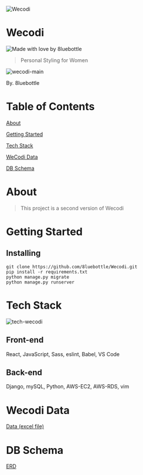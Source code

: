 ![Wecodi](https://user-images.githubusercontent.com/48475824/67861098-d460ef00-fb62-11e9-951f-76bcf54bef25.png)  
# Wecodi 
![Made with love by 8luebottle](https://img.shields.io/badge/Made%20with%20%E2%9D%A4%EF%B8%8Fby-%208luebottle%20-blue)   
> Personal Styling for Women

![wecodi-main](https://user-images.githubusercontent.com/48475824/68990762-6b83b180-089a-11ea-84af-247bb44c2829.png)

By. 8luebottle

# Table of Contents
[About](#about)

[Getting Started](#getting-started)

[Tech Stack](#tech-stack)

[WeCodi Data](#wecodi-data)

[DB Schema](#db-schema)

# About
> This project is a second version of Wecodi

# Getting Started
## Installing
```
git clone https://github.com/8luebottle/Wecodi.git
pip install -r requirements.txt
python manage.py migrate
python manage.py runserver
```

# Tech Stack
![tech-wecodi](https://user-images.githubusercontent.com/48475824/68990816-febce700-089a-11ea-81a5-f84c80440213.png)
## Front-end
React, JavaScript, Sass, eslint, Babel, VS Code
## Back-end
Django, mySQL, Python, AWS-EC2, AWS-RDS, vim

# Wecodi Data
[Data (excel file)](https://docs.google.com/spreadsheets/d/1vQ1yVjhfIHCnJW4XtKcCtaLLsiGNXw-OcoeGt__BTkg/edit?usp=sharing)

# DB Schema
[ERD](https://www.erdcloud.com/d/7JrENqut7AizoGj2L)
